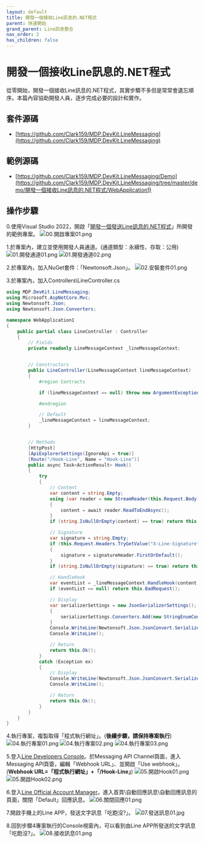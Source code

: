 ```yaml
---
layout: default
title: 開發一個接收Line訊息的.NET程式
parent: 快速開始
grand_parent: Line訊息整合
nav_order: 2
has_children: false
---
```




# 開發一個**接收**Line訊息的.NET程式

從零開始，開發一個接收Line訊息的.NET程式，其實步驟不多但是常常會遺忘順序。本篇內容協助開發人員，逐步完成必要的設計和實作。


## 套件源碼

- [https://github.com/Clark159/MDP.DevKit.LineMessaging](https://github.com/Clark159/MDP.DevKit.LineMessaging)


## 範例源碼

- [https://github.com/Clark159/MDP.DevKit.LineMessaging/Demo](https://github.com/Clark159/MDP.DevKit.LineMessaging/tree/master/demo/開發一個接收Line訊息的.NET程式/WebApplication1)


## 操作步驟

0.使用Visual Studio 2022，開啟「[開發一個發送Line訊息的.NET程式](https://clark159.github.io/MDP.DevKit.LineMessaging/Pages/開發一個發送Line訊息的.NET程式/Index.html)」所開發的範例專案。
![00.開啟專案01.png](https://raw.githubusercontent.com/Clark159/MDP.DevKit.LineMessaging/master/docs/Pages/開發一個接收Line訊息的.NET程式/00.開啟專案01.png)

1.於專案內，建立並使用開發人員通道。(通道類型：永續性、存取：公用)
![01.開發通道01.png](https://raw.githubusercontent.com/Clark159/MDP.DevKit.LineMessaging/master/docs/Pages/開發一個接收Line訊息的.NET程式/01.開發通道01.png)
![01.開發通道02.png](https://raw.githubusercontent.com/Clark159/MDP.DevKit.LineMessaging/master/docs/Pages/開發一個接收Line訊息的.NET程式/01.開發通道02.png)

2.於專案內，加入NuGet套件：「Newtonsoft.Json」。
![02.安裝套件01.png](https://raw.githubusercontent.com/Clark159/MDP.DevKit.LineMessaging/master/docs/Pages/開發一個接收Line訊息的.NET程式/02.安裝套件01.png)

3.於專案內，加入Controllers\LineController.cs

```csharp
using MDP.DevKit.LineMessaging;
using Microsoft.AspNetCore.Mvc;
using Newtonsoft.Json;
using Newtonsoft.Json.Converters;

namespace WebApplication1
{
    public partial class LineController : Controller
    {
        // Fields                
        private readonly LineMessageContext _lineMessageContext;


        // Constructors
        public LineController(LineMessageContext lineMessageContext)
        {
            #region Contracts

            if (lineMessageContext == null) throw new ArgumentException($"{nameof(lineMessageContext)}=null");

            #endregion

            // Default
            _lineMessageContext = lineMessageContext;
        }


        // Methods
        [HttpPost]
        [ApiExplorerSettings(IgnoreApi = true)]
        [Route("/Hook-Line", Name = "Hook-Line")]
        public async Task<ActionResult> Hook()
        {
            try
            {
                // Content
                var content = string.Empty;
                using (var reader = new StreamReader(this.Request.Body))
                {
                    content = await reader.ReadToEndAsync();
                }
                if (string.IsNullOrEmpty(content) == true) return this.BadRequest();

                // Signature 
                var signature = string.Empty;
                if (this.Request.Headers.TryGetValue("X-Line-Signature", out var signatureHeader) == true)
                {
                    signature = signatureHeader.FirstOrDefault();
                }
                if (string.IsNullOrEmpty(signature) == true) return this.BadRequest();

                // HandleHook
                var eventList = _lineMessageContext.HandleHook(content, signature);
                if (eventList == null) return this.BadRequest();

                // Display
                var serializerSettings = new JsonSerializerSettings();
                {
                    serializerSettings.Converters.Add(new StringEnumConverter());
                }
                Console.WriteLine(Newtonsoft.Json.JsonConvert.SerializeObject(eventList, Newtonsoft.Json.Formatting.Indented, serializerSettings));
                Console.WriteLine();

                // Return
                return this.Ok();
            }
            catch (Exception ex)
            {
                // Display
                Console.WriteLine(Newtonsoft.Json.JsonConvert.SerializeObject(ex, Newtonsoft.Json.Formatting.Indented));
                Console.WriteLine();

                // Return
                return this.Ok();
            }
        }
    }
}
```

4.執行專案，複製取得「程式執行網址」。(**後續步驟，請保持專案執行**)
![04.執行專案01.png](https://raw.githubusercontent.com/Clark159/MDP.DevKit.LineMessaging/master/docs/Pages/開發一個接收Line訊息的.NET程式/04.執行專案01.png)
![04.執行專案02.png](https://raw.githubusercontent.com/Clark159/MDP.DevKit.LineMessaging/master/docs/Pages/開發一個接收Line訊息的.NET程式/04.執行專案02.png)
![04.執行專案03.png](https://raw.githubusercontent.com/Clark159/MDP.DevKit.LineMessaging/master/docs/Pages/開發一個接收Line訊息的.NET程式/04.執行專案03.png)

5.登入[Line Developers Console](https://developers.line.biz/console/)。於Messaging API Channel頁面，進入Messaging API頁簽，編輯「Webhook URL」、並開啟「Use webhook」。(**Webhook URL=「程式執行網址」+「/Hook-Line」**)
![05.開啟Hook01.png](https://raw.githubusercontent.com/Clark159/MDP.DevKit.LineMessaging/master/docs/Pages/開發一個接收Line訊息的.NET程式/05.開啟Hook01.png)
![05.開啟Hook02.png](https://raw.githubusercontent.com/Clark159/MDP.DevKit.LineMessaging/master/docs/Pages/開發一個接收Line訊息的.NET程式/05.開啟Hook02.png)

6.登入[Line Official Account Manager](https://manager.line.biz/)。進入首頁\自動回應訊息\自動回應訊息的頁面，關閉「Default」回應訊息。
![06.關閉回應01.png](https://raw.githubusercontent.com/Clark159/MDP.DevKit.LineMessaging/master/docs/Pages/開發一個接收Line訊息的.NET程式/06.關閉回應01.png)

7.開啟手機上的Line APP，發送文字訊息「吃飽沒?」。
![07.發送訊息01.jpg](https://raw.githubusercontent.com/Clark159/MDP.DevKit.LineMessaging/master/docs/Pages/開發一個接收Line訊息的.NET程式/07.發送訊息01.jpg)

8.回到步驟4專案執行的Console視窗內，可以看到由Line APP所發送的文字訊息「吃飽沒?」。
![08.接收訊息01.png](https://raw.githubusercontent.com/Clark159/MDP.DevKit.LineMessaging/master/docs/Pages/開發一個接收Line訊息的.NET程式/08.接收訊息01.png)
